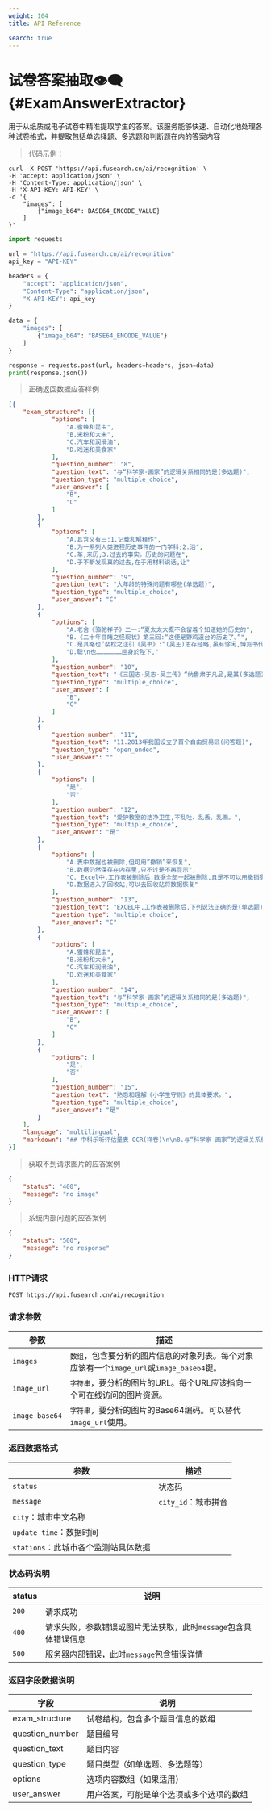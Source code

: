 ```yaml
---
weight: 104
title: API Reference

search: true
---
```


# 试卷答案抽取👁️‍🗨️ {#ExamAnswerExtractor}

用于从纸质或电子试卷中精准提取学生的答案。该服务能够快速、自动化地处理各种试卷格式，并提取包括单选择题、多选题和判断题在内的答案内容

> 代码示例：

```shell
curl -X POST 'https://api.fusearch.cn/ai/recognition' \
-H 'accept: application/json' \
-H 'Content-Type: application/json' \
-H 'X-API-KEY: API-KEY' \
-d '{
    "images": [
        {"image_b64": BASE64_ENCODE_VALUE}
    ]
}'
```

```python
import requests

url = "https://api.fusearch.cn/ai/recognition"
api_key = "API-KEY"

headers = {
    "accept": "application/json",
    "Content-Type": "application/json",
    "X-API-KEY": api_key
}

data = {
    "images": [
        {"image_b64": "BASE64_ENCODE_VALUE"}
    ]
}

response = requests.post(url, headers=headers, json=data)
print(response.json())
```


> 正确返回数据应答样例

```json
[{
	"exam_structure": [{
			"options": [
				"A.蜜蜂和昆虫",
				"B.米粉和大米",
				"C.汽车和润滑油",
				"D.戏迷和美食家"
			],
			"question_number": "8",
			"question_text": "与“科学家-画家”的逻辑关系相同的是(多选题)",
			"question_type": "multiple_choice",
			"user_answer": [
				"B",
				"C"
			]
		},
		{
			"options": [
				"A.其含义有三:1.记载和解释作",
				"B.为一系列人类进程历史事件的一门学科;2.沿",
				"C.革,来历;3.过去的事实。历史的问题在",
				"D.于不断发现真的过去,在于用材料说话,让"
			],
			"question_number": "9",
			"question_text": "大年龄的特殊问题有哪些(单选题)",
			"question_type": "multiple_choice",
			"user_answer": "C"
		},
		{
			"options": [
				"A.老舍《骆驼祥子》二一:“夏太太大概不会留着个知道她的历史的",
				"B.《二十年目睹之怪现状》第三回:“这便是野鸡道台的历史了。”",
				"C.是其略也”裴松之注引《吴书》:“(吴王)志存经略,虽有馀闲,博览书传历\n史,藉采奇异,不效诸生寻章摘句而已。”",
				"D.聪\n也…………………屈身於陛下,"
			],
			"question_number": "10",
			"question_text": "《三国志·吴志·吴主传》“纳鲁肃于凡品,是其(多选题)",
			"question_type": "multiple_choice",
			"user_answer": [
				"B",
				"C"
			]
		},
		{
			"question_number": "11",
			"question_text": "11.2013年我国设立了首个自由贸易区(问答题)",
			"question_type": "open_ended",
			"user_answer": ""
		},
		{
			"options": [
				"是",
				"否"
			],
			"question_number": "12",
			"question_text": "爱护教室的洁净卫生,不乱吐、乱丢、乱画。",
			"question_type": "multiple_choice",
			"user_answer": "是"
		},
		{
			"options": [
				"A.表中数据也被删除,但可用”撤销”来恢复",
				"B.数据仍然保存在内存里,只不过是不再显示",
				"C. Excel中,工作表被删除后,数据全部一起被删除,且是不可以用撤销键来恢复的",
				"D.数据进入了回收站,可以去回收站将数据恢复"
			],
			"question_number": "13",
			"question_text": "EXCEL中,工作表被删除后,下列说法正确的是(单选题)",
			"question_type": "multiple_choice",
			"user_answer": "C"
		},
		{
			"options": [
				"A.蜜蜂和昆虫",
				"B.米粉和大米",
				"C.汽车和润滑油",
				"D.戏迷和美食家"
			],
			"question_number": "14",
			"question_text": "与“科学家-画家”的逻辑关系相同的是(多选题)",
			"question_type": "multiple_choice",
			"user_answer": [
				"B",
				"C"
			]
		},
		{
			"options": [
				"是",
				"否"
			],
			"question_number": "15",
			"question_text": "熟悉和理解《小学生守则》的具体要求。",
			"question_type": "multiple_choice",
			"user_answer": "是"
		}
	],
	"language": "multilingual",
	"markdown": "## 中科乐听评估量表 OCR(样卷)\n\n8.与“科学家-画家”的逻辑关系相同的是(多选题)\n\n□ A.蜜蜂和昆虫\nB.米粉和大米\nC.汽车和润滑油\n□ D.戏迷和美食家\n\n9.大年龄的特殊问题有哪些(单选题)\n\n○ A. 其含义有三:1.记载和解释作\n○ B.为一系列人类进程历史事件的一门学科;2.沿\n● C.革,来历;3.过去的事实。历史的问题在\n○ D.于不断发现真的过去,在于用材料说话,让\n\n10.《三国志·吴志·吴主传》“纳鲁肃于凡品,是其(多选题)\n\n□ A. 老舍《骆驼祥子》二一:“夏太太大概不会留着个知道她的历史的\nB.《二十年目睹之怪现状》第三回:“这便是野鸡道台的历史了。”\n● C.是其略也”裴松之注引《吴书》:“(吴王)志存经略,虽有馀闲,博览书传历\n史,藉采奇异,不效诸生寻章摘句而已。”\n□D.聪\n也…………………屈身於陛下,\n\n11.2013年我国设立了首个自由贸易区(问答题)\n\n12.爱护教室的洁净卫生,不乱吐、乱丢、乱画。\n\n● 是 ○否\n\n13.EXCEL中,工作表被删除后,下列说法正确的是(单选题)\n\n○ A.表中数据也被删除,但可用”撤销”来恢复\n○ B.数据仍然保存在内存里,只不过是不再显示\n● C. Excel中,工作表被删除后,数据全部一起被删除,且是不可以用撤销键来恢复的\n○ D.数据进入了回收站,可以去回收站将数据恢复\n\n14.与“科学家-画家”的逻辑关系相同的是(多选题)\n\n□ A.蜜蜂和昆虫\nB.米粉和大米\nC.汽车和润滑油\n□D.戏迷和美食家\n\n15.熟悉和理解《小学生守则》的具体要求。\n\n● 是 ○否\n\n48/50"
}]
```

> 获取不到请求图片的应答案例

```json
{
    "status": "400",
    "message": "no image"
}
```

> 系统内部问题的应答案例

```json
{
    "status": "500",
    "message": "no response"
}
```

### HTTP请求

`POST https://api.fusearch.cn/ai/recognition`

### 请求参数

| 参数           | 描述                                                         |
|----------------|--------------------------------------------------------------|
| `images`       | `数组`，包含要分析的图片信息的对象列表。每个对象应该有一个`image_url`或`image_base64`键。 |
| `image_url`    | `字符串`，要分析的图片的URL。每个URL应该指向一个可在线访问的图片资源。                |
| `image_base64` | `字符串`，要分析的图片的Base64编码。可以替代`image_url`使用。                        |

### 返回数据格式

参数 | 描述
--------- | -------
`status` | 状态码
`message` | `city_id`：城市拼音
 | `city`：城市中文名称
 | `update_time`：数据时间
 | `stations`：此城市各个监测站具体数据

### 状态码说明

status | 说明
--------- | -------
`200` | 请求成功
`400` | 请求失败，参数错误或图片无法获取，此时`message`包含具体错误信息
`500` | 服务器内部错误，此时`message`包含错误详情

### 返回字段数据说明

字段 | 说明
--- | ---
exam_structure | 试卷结构，包含多个题目信息的数组
question_number | 题目编号
question_text | 题目内容
question_type | 题目类型（如单选题、多选题等）
options | 选项内容数组（如果适用）
user_answer | 用户答案，可能是单个选项或多个选项的数组
